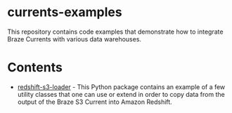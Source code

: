 # currents-examples

This repository contains code examples that demonstrate how to integrate Braze Currents with various data warehouses.

# Contents
- [redshift-s3-loader](redshift-s3-loader) - This Python package contains an example of a few utility classes that one can use or 
extend in order to copy data from the output of the Braze S3 Current into Amazon Redshift.
